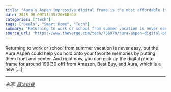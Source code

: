 ```yaml
---
title: "Aura’s Aspen impressive digital frame is the most affordable it’s been"
date: 2025-08-09T13:35:26+08:00
categories: ["tech"]
tags: ["Deals", "Smart Home", "Tech"]
summary: "Returning to work or school from summer vacation is never easy, but the Aura Aspen could help you hold onto your favorite memories by putting them front and center. And right now, you can pick up the "
source_url: "https://www.theverge.com/tech/756979/aura-aspen-digital-photo-frame-garmin-inreach-mini-2-deal-sale"
---
```


Returning to work or school from summer vacation is never easy, but the Aura Aspen could help you hold onto your favorite memories by putting them front and center. And right now, you can pick up the digital photo frame for around $199 ($30 off) from Amazon, Best Buy, and Aura, which is a new [&#8230;]

---

*来源: [原文链接](https://www.theverge.com/tech/756979/aura-aspen-digital-photo-frame-garmin-inreach-mini-2-deal-sale)*
